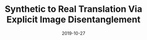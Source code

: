 ---
title: "Synthetic to Real Translation Via Explicit Image Disentanglement"
collection: publications
permalink: /publication/cg2real
date: 2019-10-27
venue: ICCV 2019, Seoul, South Korea
city: Seoul
state: "South Korea"
teaser:
thumbnail: 'cg2real.png'
authors: "Sai Bi, Kalyan Sunkavalli, Federico Perazzi, Eli Shechtman, Vladimir Kim, Ravi Ramamoorthi"
bibtex:
uri: cg2real.pdf
arxiv:
project:
poster:
data:
---